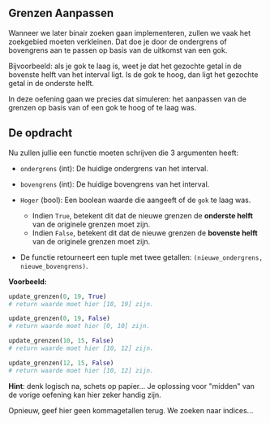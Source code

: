 ## Grenzen Aanpassen

Wanneer we later binair zoeken gaan implementeren, zullen we vaak het zoekgebied moeten verkleinen. Dat doe je door de ondergrens of bovengrens aan te passen op basis van de uitkomst van een gok.

Bijvoorbeeld: als je gok te laag is, weet je dat het gezochte getal in de bovenste helft van het interval ligt. Is de gok te hoog, dan ligt het gezochte getal in de onderste helft.

In deze oefening gaan we precies dat simuleren: het aanpassen van de grenzen op basis van of een gok te hoog of te laag was.

## De opdracht
Nu zullen jullie een functie moeten schrijven die 3 argumenten heeft:
- `ondergrens` (int): De huidige ondergrens van het interval.
- `bovengrens` (int): De huidige bovengrens van het interval.
- `Hoger` (bool): Een boolean waarde die aangeeft of de `gok` te laag was.
  - Indien `True`, betekent dit dat de nieuwe grenzen de **onderste helft** van de originele grenzen moet zijn.
  - Indien `False`, betekent dit dat de nieuwe grenzen de **bovenste helft** van de originele grenzen moet zijn.

- De functie retourneert een tuple met twee getallen: `(nieuwe_ondergrens, nieuwe_bovengrens)`.

**Voorbeeld:**
```python
update_grenzen(0, 19, True)
# return waarde moet hier [10, 19] zijn.

update_grenzen(0, 19, False)
# return waarde moet hier [0, 10] zijn.

update_grenzen(10, 15, False)
# return waarde moet hier [10, 12] zijn.

update_grenzen(12, 15, False)
# return waarde moet hier [10, 12] zijn.
```

**Hint**: denk logisch na, schets op papier...
Je oplossing voor "midden" van de vorige oefening kan hier zeker handig zijn.

Opnieuw, geef hier geen kommagetallen terug. We zoeken naar indices...
